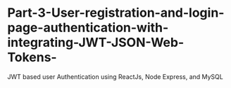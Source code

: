 # Part-3-User-registration-and-login-page-authentication-with-integrating-JWT-JSON-Web-Tokens-
JWT based user Authentication using ReactJs, Node Express, and MySQL
